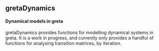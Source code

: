 ## gretaDynamics

#### Dynamical models in greta

gretaDynamics provides functions for modelling dynamical systems in greta. It is a work in progress, and currently only provides a handful of functions for analysing transition matrices, by iteration. 

